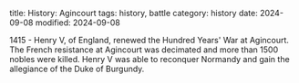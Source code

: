 title: History: Agincourt
tags: history, battle
category: history
date: 2024-09-08
modified: 2024-09-08


 1415 -
Henry V, of England, renewed the
 Hundred Years' War
 at Agincourt. The French resistance
at Agincourt was decimated and more than 1500 nobles were killed.
Henry V was able to reconquer Normandy and gain the allegiance of
the Duke of Burgundy.





